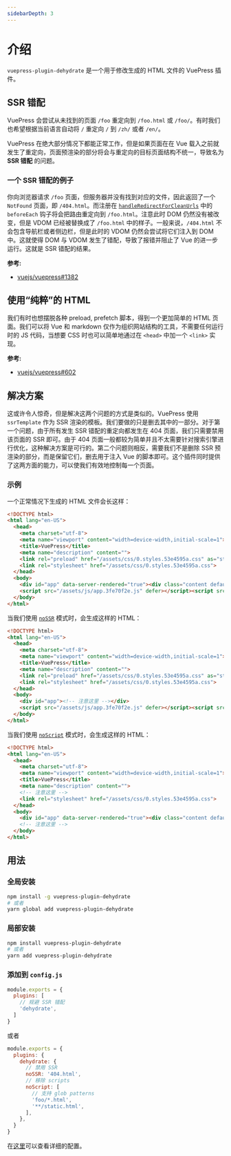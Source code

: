 ```yaml
---
sidebarDepth: 3
---
```


# 介绍

`vuepress-plugin-dehydrate` 是一个用于修改生成的 HTML 文件的 VuePress 插件。

## SSR 错配

VuePress 会尝试从未找到的页面 `/foo` 重定向到 `/foo.html` 或 `/foo/`。有时我们也希望根据当前语言自动将 `/` 重定向 `/` 到 `/zh/` 或者 `/en/`。

VuePress 在绝大部分情况下都能正常工作，但是如果页面在在 Vue 载入之前就发生了重定向，页面预渲染的部分将会与重定向的目标页面结构不统一，导致名为 **SSR 错配** 的问题。

### 一个 SSR 错配的例子

你向浏览器请求 `/foo` 页面，但服务器并没有找到对应的文件，因此返回了一个 `NotFound` 页面，即 `/404.html`。而注册在 [`handleRedirectForCleanUrls`](https://github.com/vuejs/vuepress/blob/master/packages/%40vuepress/core/lib/client/redirect.js#L23-L50) 中的 `beforeEach` 钩子将会把路由重定向到 `/foo.html`。注意此时 DOM 仍然没有被改变，但是 VDOM 已经被替换成了 `/foo.html` 中的样子。一般来说，`/404.html` 不会包含导航栏或者侧边栏，但是此时的 VDOM 仍然会尝试将它们注入到 DOM 中。这就使得 DOM 与 VDOM 发生了错配，导致了报错并阻止了 Vue 的进一步运行。这就是 SSR 错配的结果。

**参考:**

- [vuejs/vuepress#1382](https://github.com/vuejs/vuepress/issues/1382)

## 使用“纯粹”的 HTML

我们有时也想摆脱各种 preload, prefetch 脚本，得到一个更加简单的 HTML 页面。我们可以将 Vue 和 markdown 仅作为组织网站结构的工具，不需要任何运行时的 JS 代码，当想要 CSS 时也可以简单地通过在 `<head>` 中加一个 `<link>` 实现。

**参考:**

- [vuejs/vuepress#602](https://github.com/vuejs/vuepress/issues/602)

## 解决方案

这或许令人惊奇，但是解决这两个问题的方式是类似的。VuePress 使用 `ssrTemplate` 作为 SSR 渲染的模板。我们要做的只是删去其中的一部分。对于第一个问题，由于所有发生 SSR 错配的重定向都发生在 404 页面，我们只需要禁用该页面的 SSR 即可。由于 404 页面一般都较为简单并且不太需要针对搜索引擎进行优化，这种解决方案是可行的。第二个问题则相反，需要我们不是删除 SSR 预渲染的部分，而是保留它们，删去用于注入 Vue 的脚本即可。这个插件同时提供了这两方面的能力，可以使我们有效地控制每一个页面。

### 示例

一个正常情况下生成的 HTML 文件会长这样：

```html
<!DOCTYPE html>
<html lang="en-US">
  <head>
    <meta charset="utf-8">
    <meta name="viewport" content="width=device-width,initial-scale=1">
    <title>VuePress</title>
    <meta name="description" content="">
    <link rel="preload" href="/assets/css/0.styles.53e4595a.css" as="style"><link rel="preload" href="/assets/js/app.3fe70f2e.js" as="script"><link rel="preload" href="/assets/js/3.db027a4f.js" as="script"><link rel="preload" href="/assets/js/5.222ba868.js" as="script"><link rel="prefetch" href="/assets/js/2.418462f5.js"><link rel="prefetch" href="/assets/js/4.f6ba1d08.js"><link rel="prefetch" href="/assets/js/6.d7ad24ac.js">
    <link rel="stylesheet" href="/assets/css/0.styles.53e4595a.css">
  </head>
  <body>
    <div id="app" data-server-rendered="true"><div class="content default"><p>readme</p></div><div class="global-ui"></div></div>
    <script src="/assets/js/app.3fe70f2e.js" defer></script><script src="/assets/js/3.db027a4f.js" defer></script><script src="/assets/js/5.222ba868.js" defer></script>
  </body>
</html>
```

当我们使用 [`noSSR`](./config.md#nossr) 模式时，会生成这样的 HTML：

```html
<!DOCTYPE html>
<html lang="en-US">
  <head>
    <meta charset="utf-8">
    <meta name="viewport" content="width=device-width,initial-scale=1">
    <title>VuePress</title>
    <meta name="description" content="">
    <link rel="preload" href="/assets/css/0.styles.53e4595a.css" as="style"><link rel="preload" href="/assets/js/app.3fe70f2e.js" as="script"><link rel="preload" href="/assets/js/3.db027a4f.js" as="script"><link rel="preload" href="/assets/js/5.222ba868.js" as="script"><link rel="prefetch" href="/assets/js/2.418462f5.js"><link rel="prefetch" href="/assets/js/4.f6ba1d08.js"><link rel="prefetch" href="/assets/js/6.d7ad24ac.js">
    <link rel="stylesheet" href="/assets/css/0.styles.53e4595a.css">
  </head>
  <body>
    <div id="app"><!-- 注意这里 --></div>
    <script src="/assets/js/app.3fe70f2e.js" defer></script><script src="/assets/js/3.db027a4f.js" defer></script><script src="/assets/js/5.222ba868.js" defer></script>
  </body>
</html>
```

当我们使用 [`noScript`](./config.md#noscript) 模式时，会生成这样的 HTML：

```html
<!DOCTYPE html>
<html lang="en-US">
  <head>
    <meta charset="utf-8">
    <meta name="viewport" content="width=device-width,initial-scale=1">
    <title>VuePress</title>
    <meta name="description" content="">
    <!-- 注意这里 -->
    <link rel="stylesheet" href="/assets/css/0.styles.53e4595a.css">
  </head>
  <body>
    <div id="app" data-server-rendered="true"><div class="content default"><p>readme</p></div><div class="global-ui"></div></div>
    <!-- 注意这里 -->
  </body>
</html>
```

## 用法

### 全局安装

```bash
npm install -g vuepress-plugin-dehydrate
# 或者
yarn global add vuepress-plugin-dehydrate
```

### 局部安装

```bash
npm install vuepress-plugin-dehydrate
# 或者
yarn add vuepress-plugin-dehydrate
```

### 添加到 `config.js`

```js
module.exports = {
  plugins: [
    // 规避 SSR 错配
    'dehydrate',
  ]
}
```
或者
```js
module.exports = {
  plugins: {
    dehydrate: {
      // 禁用 SSR
      noSSR: '404.html',
      // 移除 scripts
      noScript: [
        // 支持 glob patterns
        'foo/*.html',
        '**/static.html',
      ],
    },
  }
}
```

在[这里](./config.md)可以查看详细的配置。
